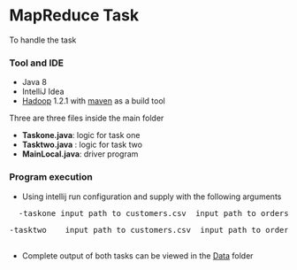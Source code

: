 # MapReduce Task

To handle the task 

### Tool and IDE

-  Java 8 
-  IntelliJ Idea
-  [Hadoop](https://hadoop.apache.org/) 1.2.1 with [maven](https://maven.apache.org/) as a build tool
 

  Three are three files inside the main folder

- **Taskone.java**: logic for task  one
- **Tasktwo.java** : logic for task two 
- **MainLocal.java**: driver program


### Program execution

- Using intellij run configuration and supply with the following arguments

<pre>
  -taskone input path to customers.csv  input path to orders.csv output path
</pre>


<pre>
-tasktwo    input path to customers.csv  input path to orders.csv output path
 </pre>


- Complete output of both tasks can be viewed in the [Data](Data) folder
